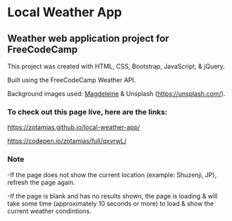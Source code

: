 # Local Weather App
## Weather web application project for FreeCodeCamp

This project was created with HTML, CSS, Bootstrap, JavaScript, & jQuery.

Built using the FreeCodeCamp Weather API.

Background images used: [Magdeleine](https://magdeleine.co/) & Unsplash (https://unsplash.com/).

### To check out this page live, here are the links:

https://zotamias.github.io/local-weather-app/

https://codepen.io/zotamias/full/qxvrwL/

### Note
-If the page does not show the current location (example: Shuzenji, JP), refresh the page again.

-If the page is blank and has no results shown, the page is loading & will take some time (approximately 10 seconds or more) to load & show the current weather condintions.

